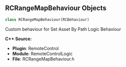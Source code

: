 ## RCRangeMapBehaviour Objects

```python
class RCRangeMapBehaviour(RCBehaviour)
```

Custom behaviour for Set Asset By Path Logic Behaviour

**C++ Source:**

- **Plugin**: RemoteControl
- **Module**: RemoteControlLogic
- **File**: RCRangeMapBehaviour.h

<a id="unreal.RCSetAssetByPathBehaviour"></a>